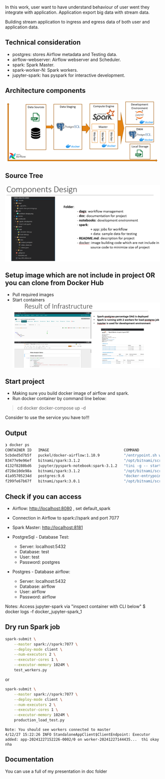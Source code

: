 In this work, user want to have understand behaviour of user went they integrate with application. Application export big data with stream data.

Building stream application to ingress and egress data of both user and application data.

## Technical consideration

- postgres: stores Airflow metadata and Testing data.
- airflow-webserver: Airflow webserver and Scheduler.
- spark: Spark Master.
- spark-worker-N: Spark workers.
- jupyter-spark: has pyspark for interactive development.

## Architecture components

![](./doc/architect-design.png "Architecture")

## Source Tree

![](./doc/components-design.png "Components")

## Setup image which are not include in project OR you can clone from Docker Hub

- Pull required images
- Start containers
  ![](./doc/infrastructure.png "Infrastructure")

## Start project

- Making sure you build docker image of airflow and spark.
- Run docker container by command line below:
> cd docker
> docker-compose up -d

Consider to use the service you have to!!!

## Output

```bash
❯ docker ps
CONTAINER ID   IMAGE                                  COMMAND                  CREATED          STATUS                            PORTS                                                                                                                             NAMES
5cbded5d7b5f   puckel/docker-airflow:1.10.9           "/entrypoint.sh webs…"   11 seconds ago   Up 8 seconds (health: starting)   0.0.0.0:5555->5555/tcp, :::5555->5555/tcp, 0.0.0.0:8080->8080/tcp, :::8080->8080/tcp, 0.0.0.0:8793->8793/tcp, :::8793->8793/tcp   docker-airflow-webserver-1
83477e9e96ef   bitnami/spark:3.1.2                    "/opt/bitnami/script…"   12 seconds ago   Up 10 seconds                     0.0.0.0:7077->7077/tcp, :::7077->7077/tcp, 0.0.0.0:8181->8080/tcp, :::8181->8080/tcp                                              docker-spark-1
4132f8280bd6   jupyter/pyspark-notebook:spark-3.1.2   "tini -g -- start-no…"   12 seconds ago   Up 10 seconds                     0.0.0.0:4040-4080->4040-4080/tcp, :::4040-4080->4040-4080/tcp, 0.0.0.0:8888->8888/tcp, :::8888->8888/tcp                          docker-jupyter-spark-1
d728e10de98a   bitnami/spark:3.1.2                    "/opt/bitnami/script…"   12 seconds ago   Up 10 seconds                                                                                                                                                       docker-spark-worker-1-1
41a95705234d   postgres:9.6                           "docker-entrypoint.s…"   12 seconds ago   Up 10 seconds                     0.0.0.0:5432->5432/tcp, :::5432->5432/tcp                                                                                         docker-postgres-1
f299fe67b67f   bitnami/spark:3.0.1                    "/opt/bitnami/script…"   12 seconds ago   Up 10 seconds                                                                                                                                                       docker-spark-worker-2-1

```

## Check if you can access

- Airflow: <http://localhost:8080> , set default_spark
- Connection in Airflow to spark://spark and port 7077
- Spark Master: <http://localhost:8181>
- PostgreSql - Database Test:
  - Server: localhost:5432
  - Database: test
  - User: test
  - Password: postgres

- Postgres - Database airflow:
  - Server: localhost:5432
  - Database: airflow
  - User: airflow
  - Password: airflow

Notes: Access jupyter-spark via "inspect container with CLI below"
$ docker logs -f docker_jupyter-spark_1

## Dry run Spark job

```bash
spark-submit \
    --master spark://spark:7077 \
    --deploy-mode client \
    --num-executors 2 \
    --executor-cores 1 \
    --executor-memory 1024M \
    test_workers.py
```

or

```bash
spark-submit \
    --master spark://spark:7077 \
    --deploy-mode client \
    --num-executors 2 \
    --executor-cores 1 \
    --executor-memory 1024M \
    production_load_test.py
```

```note
Note: You should see workers connected to master
4/12/27 15:22:26 INFO StandaloneAppClient$ClientEndpoint: Executor added: app-20241227152226-0002/0 on worker-20241227144435...  thì okay nha
```

## Documentation

You can use a full of my presentation in doc folder
